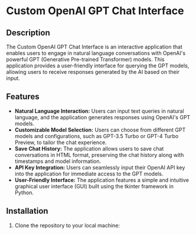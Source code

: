 # Custom OpenAI GPT Chat Interface

## Description

The Custom OpenAI GPT Chat Interface is an interactive application that enables users to engage in natural language conversations with OpenAI's powerful GPT (Generative Pre-trained Transformer) models. This application provides a user-friendly interface for querying the GPT models, allowing users to receive responses generated by the AI based on their input.

## Features

- **Natural Language Interaction:** Users can input text queries in natural language, and the application generates responses using OpenAI's GPT models.
- **Customizable Model Selection:** Users can choose from different GPT models and configurations, such as GPT-3.5 Turbo or GPT-4 Turbo Preview, to tailor the chat experience.
- **Save Chat History:** The application allows users to save chat conversations in HTML format, preserving the chat history along with timestamps and model information.
- **API Key Integration:** Users can seamlessly input their OpenAI API key into the application for immediate access to the GPT models.
- **User-Friendly Interface:** The application features a simple and intuitive graphical user interface (GUI) built using the tkinter framework in Python.

## Installation

1. Clone the repository to your local machine:
